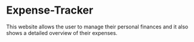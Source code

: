 # Expense-Tracker
This website allows the user to manage their personal finances and it also shows a detailed overview of their expenses.
